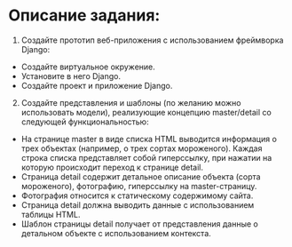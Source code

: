 # Описание задания: 

1. Создайте прототип веб-приложения с использованием фреймворка Django:
  - Создайте виртуальное окружение.
  - Установите в него Django.
  - Создайте проект и приложение Django.
2. Создайте представления и шаблоны (по желанию можно использовать модели), реализующие концепцию master/detail со следующей функциональностью:
  - На странице master в виде списка HTML выводится информация о трех объектах (например, о трех сортах мороженого). Каждая строка списка представляет собой гиперссылку, при нажатии на которую происходит переход к странице detail.
  - Страница detail содержит детальное описание объекта (сорта мороженого), фотографию, гиперссылку на master-страницу.
  - Фотография относится к статическому содержимому сайта.
  - Страница detail должна выводить данные с использованием таблицы HTML.
  - Шаблон страницы detail получает от представления данные о детальном объекте с использованием контекста.
